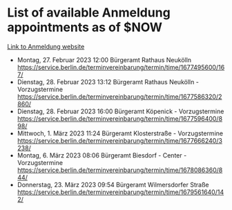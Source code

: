 # List of available Anmeldung appointments as of $NOW
[Link to Anmeldung website](https://service.berlin.de/terminvereinbarung/termin/tag.php?termin=1&anliegen[]=120686&dienstleisterlist=122210,122217,327316,122219,327312,122227,327314,122231,327346,122243,327348,122254,122252,329742,122260,329745,122262,329748,122271,327278,122273,327274,122277,327276,330436,122280,327294,122282,327290,122284,327292,122291,327270,122285,327266,122286,327264,122296,327268,150230,329760,122297,327286,122294,327284,122312,329763,122314,329775,122304,327330,122311,327334,122309,327332,317869,122281,327352,122279,329772,122283,122276,327324,122274,327326,122267,329766,122246,327318,122251,327320,122257,327322,122208,327298,122226,327300&herkunft=http%3A%2F%2Fservice.berlin.de%2Fdienstleistung%2F120686%2F)
- Montag, 27. Februar 2023 12:00 Bürgeramt Rathaus Neukölln https://service.berlin.de/terminvereinbarung/termin/time/1677495600/167/
- Dienstag, 28. Februar 2023 13:12 Bürgeramt Rathaus Neukölln - Vorzugstermine https://service.berlin.de/terminvereinbarung/termin/time/1677586320/2860/
- Dienstag, 28. Februar 2023 16:00 Bürgeramt Köpenick - Vorzugstermine https://service.berlin.de/terminvereinbarung/termin/time/1677596400/898/
- Mittwoch, 1. März 2023 11:24 Bürgeramt Klosterstraße - Vorzugstermine https://service.berlin.de/terminvereinbarung/termin/time/1677666240/3238/
- Montag, 6. März 2023 08:06 Bürgeramt Biesdorf - Center - Vorzugstermine https://service.berlin.de/terminvereinbarung/termin/time/1678086360/844/
- Donnerstag, 23. März 2023 09:54 Bürgeramt Wilmersdorfer Straße https://service.berlin.de/terminvereinbarung/termin/time/1679561640/142/
